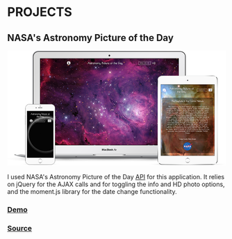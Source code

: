 # PROJECTS

## NASA's Astronomy Picture of the Day 

![NASA Astronomy Picture of the Day Application Thumbnail](./images/nasa.png)

I used NASA's Astronomy Picture of the Day [API](http://apod.nasa.gov/apod/lib/about_apod.html) for this application. It relies on jQuery for the AJAX calls and for toggling the info and HD photo options, and the moment.js library for the date change functionality.

### [Demo](http://berraknil.github.io/nasa-apod) 
### [Source](http://www.github.com/berraknil/nasa-apod) 
